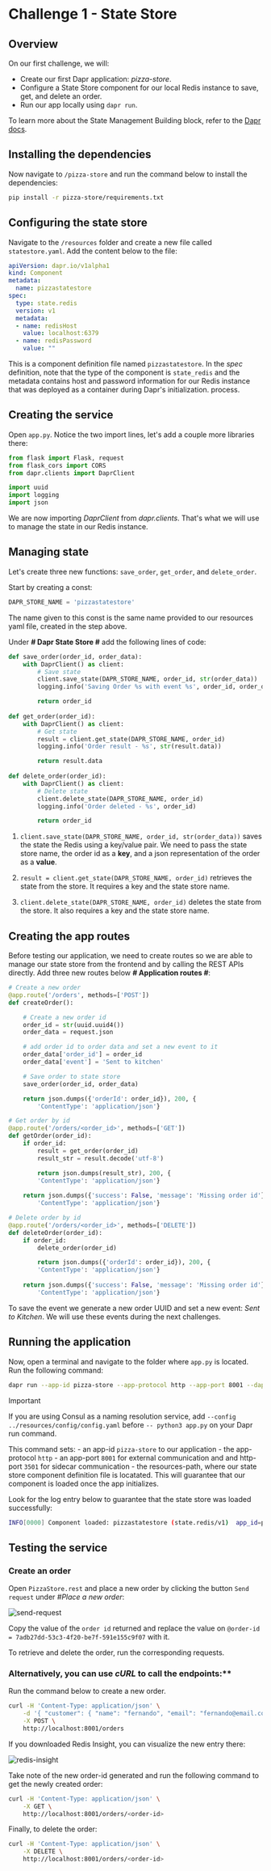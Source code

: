 # Challenge 1 - State Store

## Overview

On our first challenge, we will:

- Create our first Dapr application: _pizza-store_.
- Configure a State Store component for our local Redis instance to save, get, and delete an order.
- Run our app locally using `dapr run`.

To learn more about the State Management Building block, refer to the [Dapr docs](https://docs.dapr.io/developing-applications/building-blocks/state-management/state-management-overview/).

## Installing the dependencies

Now navigate to `/pizza-store` and run the command below to install the dependencies:

```bash
pip install -r pizza-store/requirements.txt
```

## Configuring the state store

Navigate to the `/resources` folder and create a new file called `statestore.yaml`. Add the content below to the file:

```yaml
apiVersion: dapr.io/v1alpha1
kind: Component
metadata:
  name: pizzastatestore
spec:
  type: state.redis
  version: v1
  metadata:
  - name: redisHost
    value: localhost:6379
  - name: redisPassword
    value: ""
```

This is a component definition file named `pizzastatestore`. In the _spec_ definition, note that the type of the component is `state_redis` and the metadata contains host and password information for our Redis instance that was deployed as a container during Dapr's initialization. process.

## Creating the service

Open `app.py`. Notice the two import lines, let's add a couple more libraries there:

```python
from flask import Flask, request
from flask_cors import CORS
from dapr.clients import DaprClient

import uuid
import logging
import json
```

We are now importing _DaprClient_ from _dapr.clients_. That's what we will use to manage the state in our Redis instance.

## Managing state

Let's create three new functions: `save_order`, `get_order`, and `delete_order`.

Start by creating a const:

```python
DAPR_STORE_NAME = 'pizzastatestore'
```

The name given to this const is the same name provided to our resources yaml file, created in the step above.

Under **# Dapr State Store #** add the following lines of code:

```python
def save_order(order_id, order_data):
    with DaprClient() as client:
        # Save state 
        client.save_state(DAPR_STORE_NAME, order_id, str(order_data))
        logging.info('Saving Order %s with event %s', order_id, order_data['event'])

        return order_id
    
def get_order(order_id):
    with DaprClient() as client:
        # Get state
        result = client.get_state(DAPR_STORE_NAME, order_id)
        logging.info('Order result - %s', str(result.data))

        return result.data
    
def delete_order(order_id):
    with DaprClient() as client:
        # Delete state
        client.delete_state(DAPR_STORE_NAME, order_id)
        logging.info('Order deleted - %s', order_id)

        return order_id
```

1. `client.save_state(DAPR_STORE_NAME, order_id, str(order_data))` saves the state the Redis using a key/value pair. We need to pass the state store name, the order id as a **key**, and a json representation of the order as a **value**.

2. `result = client.get_state(DAPR_STORE_NAME, order_id)` retrieves the state from the store. It requires a key and the state store name.

3. `client.delete_state(DAPR_STORE_NAME, order_id)` deletes the state from the store. It also requires a key and the state store name.

## Creating the app routes

Before testing our application, we need to create routes so we are able to manage our state store from the frontend and by calling the REST APIs directly. Add three new routes below **# Application routes #**:

```python
# Create a new order
@app.route('/orders', methods=['POST'])
def createOrder():

    # Create a new order id
    order_id = str(uuid.uuid4())
    order_data = request.json

    # add order id to order data and set a new event to it
    order_data['order_id'] = order_id
    order_data['event'] = 'Sent to kitchen'

    # Save order to state store
    save_order(order_id, order_data)

    return json.dumps({'orderId': order_id}), 200, {
        'ContentType': 'application/json'}

# Get order by id
@app.route('/orders/<order_id>', methods=['GET'])
def getOrder(order_id):
    if order_id:
        result = get_order(order_id)   
        result_str = result.decode('utf-8')     

        return json.dumps(result_str), 200, {
        'ContentType': 'application/json'}
    
    return json.dumps({'success': False, 'message': 'Missing order id'}), 404, {
        'ContentType': 'application/json'}

# Delete order by id
@app.route('/orders/<order_id>', methods=['DELETE'])
def deleteOrder(order_id):
    if order_id:
        delete_order(order_id)   

        return json.dumps({'orderId': order_id}), 200, {
        'ContentType': 'application/json'}
    
    return json.dumps({'success': False, 'message': 'Missing order id'}), 404, {
        'ContentType': 'application/json'}
```

To save the event we generate a new order UUID and set a new event: _Sent to Kitchen_. We will use these events during the next challenges.

## Running the application

Now, open a terminal and navigate to the folder where `app.py` is located. Run the following command:

```bash
dapr run --app-id pizza-store --app-protocol http --app-port 8001 --dapr-http-port 3501 --resources-path ../../resources  -- python3 app.py
```

> [!IMPORTANT]
> If you are using Consul as a naming resolution service, add `--config ../resources/config/config.yaml` before `-- python3 app.py` on your Dapr run command.

This command sets:
    - an app-id `pizza-store` to our application
    - the app-protocol `http`
    - an  app-port `8001` for external communication and and http-port `3501` for sidecar communication
    - the resources-path, where our state store component definition file is locatated. This will guarantee that our component is loaded once the app initializes.

Look for the log entry below to guarantee that the state store was loaded successfully:

```bash
INFO[0000] Component loaded: pizzastatestore (state.redis/v1)  app_id=pizza-store instance=diagrid.local scope=dapr.runtime.processor type=log ver=1.14.4
```

## Testing the service

### Create an order

Open `PizzaStore.rest` and place a new order by clicking the button `Send request` under _#Place a new order_:

![send-request](/imgs/rest-request.png)

Copy the value of the `order id` returned and replace the value on `@order-id = 7adb27dd-53c3-4f20-be7f-591e155c9f07` with it.

To retrieve and delete the order, run the corresponding requests.

### Alternatively, you can use _cURL_ to call the endpoints:**

Run the command below to create a new order.

```bash
curl -H 'Content-Type: application/json' \
    -d '{ "customer": { "name": "fernando", "email": "fernando@email.com" }, "items": [ { "type":"vegetarian", "amount": 2 } ] }' \
    -X POST \
    http://localhost:8001/orders
```

If you downloaded Redis Insight, you can visualize the new entry there:

![redis-insight](/imgs/redis-insight.png)

Take note of the new order-id generated and run the following command to get the newly created order:

```bash
curl -H 'Content-Type: application/json' \
    -X GET \
    http://localhost:8001/orders/<order-id>
```

Finally, to delete the order:

```bash
curl -H 'Content-Type: application/json' \
    -X DELETE \
    http://localhost:8001/orders/<order-id>
```
